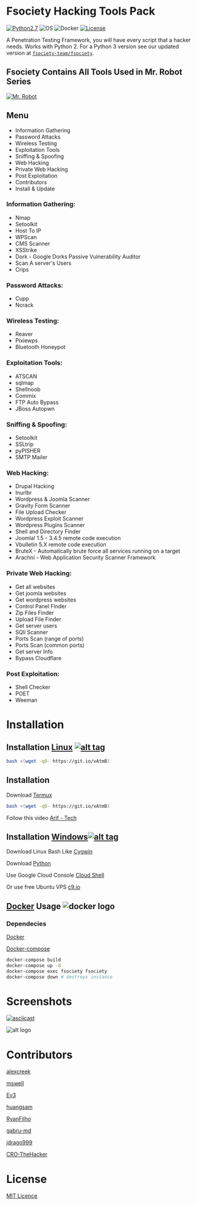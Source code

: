 # Fsociety Hacking Tools Pack

[![Python2.7](https://img.shields.io/badge/Python-2.7-green.svg?style=flat-square)](https://www.python.org/downloads/release/python-2714/) 
![OS](https://img.shields.io/badge/Tested%20On-Linux%20|%20OSX%20|%20Windows%20|%20Android-yellowgreen.svg?style=flat-square) 
![Docker](https://img.shields.io/docker/automated/jrottenberg/ffmpeg.svg?style=flat-square) 
[![License](https://img.shields.io/badge/License-MIT-blue.svg?style=flat-square)](https://github.com/Manisso/fsociety/blob/master/LICENSE)

A Penetration Testing Framework, you will have every script that a hacker needs. Works with Python 2. For a Python 3 version see our updated version at [`fsociety-team/fsociety`](https://github.com/fsociety-team/fsociety).

## Fsociety Contains All Tools Used in Mr. Robot Series

[![Mr. Robot](http://nikolaskama.me/content/images/2016/07/mr-robot-1.gif)](https://wikipedia.org/wiki/Mr._Robot)

## Menu

- Information Gathering
- Password Attacks
- Wireless Testing
- Exploitation Tools
- Sniffing & Spoofing
- Web Hacking
- Private Web Hacking
- Post Exploitation
- Contributors
- Install & Update

### Information Gathering:

- Nmap
- Setoolkit
- Host To IP
- WPScan
- CMS Scanner
- XSStrike
- Dork - Google Dorks Passive Vulnerability Auditor
- Scan A server's Users
- Crips

### Password Attacks:

- Cupp
- Ncrack

### Wireless Testing:

- Reaver
- Pixiewps
- Bluetooth Honeypot

### Exploitation Tools:

- ATSCAN
- sqlmap
- Shellnoob
- Commix
- FTP Auto Bypass
- JBoss Autopwn

### Sniffing & Spoofing:

- Setoolkit
- SSLtrip
- pyPISHER
- SMTP Mailer

### Web Hacking:

- Drupal Hacking
- Inurlbr
- Wordpress & Joomla Scanner
- Gravity Form Scanner
- File Upload Checker
- Wordpress Exploit Scanner
- Wordpress Plugins Scanner
- Shell and Directory Finder
- Joomla! 1.5 - 3.4.5 remote code execution
- Vbulletin 5.X remote code execution
- BruteX - Automatically brute force all services running on a target
- Arachni - Web Application Security Scanner Framework

### Private Web Hacking:

- Get all websites
- Get joomla websites
- Get wordpress websites
- Control Panel Finder
- Zip Files Finder
- Upload File Finder
- Get server users
- SQli Scanner
- Ports Scan (range of ports)
- Ports Scan (common ports)
- Get server Info
- Bypass Cloudflare

### Post Exploitation:

- Shell Checker
- POET
- Weeman

# Installation

## Installation [Linux](https://wikipedia.org/wiki/Linux) [![alt tag](http://icons.iconarchive.com/icons/dakirby309/simply-styled/32/OS-Linux-icon.png)](https://fr.wikipedia.org/wiki/Linux)

```bash
bash <(wget -qO- https://git.io/vAtmB)
```

## Installation

Download [Termux](https://play.google.com/store/apps/details?id=com.termux)

```bash
bash <(wget -qO- https://git.io/vAtmB)
```

Follow this video [Arif - Tech](https://www.youtube.com/watch?v=JwK5oOBjpgQ)

## Installation [Windows](https://wikipedia.org/wiki/Microsoft_Windows)[![alt tag](http://icons.iconarchive.com/icons/yootheme/social-bookmark/32/social-windows-button-icon.png)](https://fr.wikipedia.org/wiki/Microsoft_Windows)

Download Linux Bash Like [Cygwin](https://www.cygwin.com/)

Download [Python](https://www.python.org/downloads/release/python-2714/)

Use Google Cloud Console [Cloud Shell](https://console.cloud.google.com/cloudshell/editor?project=&pli=1&shellonly=true)

Or use free Ubuntu VPS [c9.io](https://c9.io/)

## [Docker](https://en.wikipedia.org/wiki/Docker_(software)) Usage ![docker logo](https://png.icons8.com/color/50/000000/docker.png)

### Dependecies

[Docker](https://www.docker.com/)

[Docker-compose](https://docs.docker.com/compose/install/)

```bash
docker-compose build
docker-compose up -d
docker-compose exec fsociety fsociety
docker-compose down # destroys instance
```

# Screenshots

[![asciicast](https://asciinema.org/a/URj2nvpbYpeJyJe43KlASZ7fz.png)](https://asciinema.org/a/URj2nvpbYpeJyJe43KlASZ7fz)

![alt logo](https://media.giphy.com/media/xT0xeFxyHAKirrLa24/giphy.gif)

# Contributors

[alexcreek](https://github.com/alexcreek)

[mswell](https://github.com/mswell)

[Ev3](https://github.com/Ev3)

[huangsam](https://github.com/huangsam)

[RyanFilho](https://github.com/RyanFilho)

[gabru-md](https://github.com/gabru-md)

[jdrago999](https://github.com/jdrago999)

[CRO-TheHacker](https://github.com/CRO-THEHACKER)

# License

[MIT Licence](https://github.com/Manisso/fsociety/blob/master/LICENSE)
